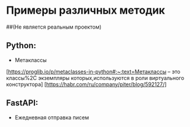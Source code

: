 # Примеры различных методик

##(Не является реальным проектом)
## Python:
- Метаклассы

[https://proglib.io/p/metaclasses-in-python#:~:text=Метаклассы – это классы%2C экземпляры которых,используются в роли виртуального конструктора]
[https://habr.com/ru/company/piter/blog/592127/]

## FastAPI:
- Ежедневная отправка писем
